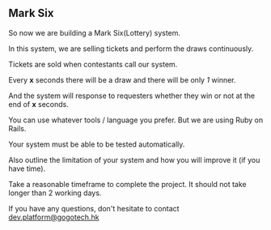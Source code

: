 Mark Six
----

So now we are building a Mark Six(Lottery) system. 

In this system, we are selling tickets and perform the draws continuously.

Tickets are sold when contestants call our system.

Every __x__ seconds there will be a draw and there will be only *1* winner. 

And the system will response to requesters whether they win or not at the end of __x__ seconds.

You can use whatever tools / language you prefer. But we are using Ruby on Rails.

Your system must be able to be tested automatically.

Also outline the limitation of your system and how you will improve it (if you have time).

Take a reasonable timeframe to complete the project. It should not take longer than 2 working days.

If you have any questions, don't hesitate to contact dev.platform@gogotech.hk
